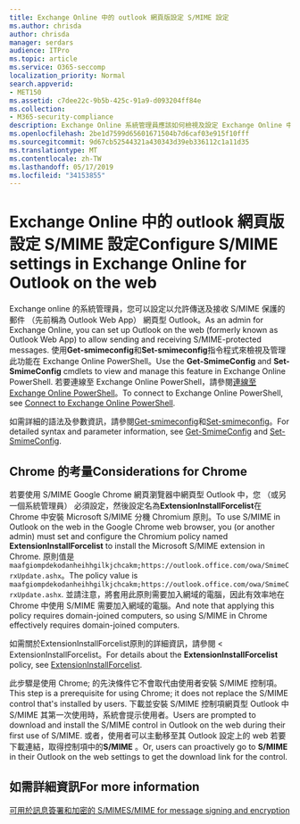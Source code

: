 ```yaml
---
title: Exchange Online 中的 outlook 網頁版設定 S/MIME 設定
ms.author: chrisda
author: chrisda
manager: serdars
audience: ITPro
ms.topic: article
ms.service: O365-seccomp
localization_priority: Normal
search.appverid:
- MET150
ms.assetid: c7dee22c-9b5b-425c-91a9-d093204ff84e
ms.collection:
- M365-security-compliance
description: Exchange Online 系統管理員應該如何檢視及設定 Exchange Online 中網頁型 Outlook 中的 S/MIME 設定簡短描述。
ms.openlocfilehash: 2be1d7599d65601671504b7d6caf03e915f10fff
ms.sourcegitcommit: 9d67cb52544321a430343d39eb336112c1a11d35
ms.translationtype: MT
ms.contentlocale: zh-TW
ms.lasthandoff: 05/17/2019
ms.locfileid: "34153855"
---
```

# <a name="configure-smime-settings-in-exchange-online-for-outlook-on-the-web"></a><span data-ttu-id="bc1aa-103">Exchange Online 中的 outlook 網頁版設定 S/MIME 設定</span><span class="sxs-lookup"><span data-stu-id="bc1aa-103">Configure S/MIME settings in Exchange Online for Outlook on the web</span></span>

<span data-ttu-id="bc1aa-104">Exchange online 的系統管理員，您可以設定以允許傳送及接收 S/MIME 保護的郵件 （先前稱為 Outlook Web App） 網頁型 Outlook。</span><span class="sxs-lookup"><span data-stu-id="bc1aa-104">As an admin for Exchange Online, you can set up Outlook on the web (formerly known as Outlook Web App) to allow sending and receiving S/MIME-protected messages.</span></span> <span data-ttu-id="bc1aa-105">使用**Get-smimeconfig**和**Set-smimeconfig**指令程式來檢視及管理此功能在 Exchange Online PowerShell。</span><span class="sxs-lookup"><span data-stu-id="bc1aa-105">Use the **Get-SmimeConfig** and **Set-SmimeConfig** cmdlets to view and manage this feature in Exchange Online PowerShell.</span></span> <span data-ttu-id="bc1aa-106">若要連線至 Exchange Online PowerShell，請參閱[連線至 Exchange Online PowerShell](https://go.microsoft.com/fwlink/p/?linkid=396554)。</span><span class="sxs-lookup"><span data-stu-id="bc1aa-106">To connect to Exchange Online PowerShell, see [Connect to Exchange Online PowerShell](https://go.microsoft.com/fwlink/p/?linkid=396554).</span></span>

<span data-ttu-id="bc1aa-107">如需詳細的語法及參數資訊，請參閱[Get-smimeconfig](http://technet.microsoft.com/library/4b29fa89-0840-4fe9-8885-019fcef2e02b.aspx)和[Set-smimeconfig](http://technet.microsoft.com/library/de357ce0-8143-4c36-8032-026292fc63f0.aspx)。</span><span class="sxs-lookup"><span data-stu-id="bc1aa-107">For detailed syntax and parameter information, see [Get-SmimeConfig](http://technet.microsoft.com/library/4b29fa89-0840-4fe9-8885-019fcef2e02b.aspx) and [Set-SmimeConfig](http://technet.microsoft.com/library/de357ce0-8143-4c36-8032-026292fc63f0.aspx).</span></span>

## <a name="considerations-for-chrome"></a><span data-ttu-id="bc1aa-108">Chrome 的考量</span><span class="sxs-lookup"><span data-stu-id="bc1aa-108">Considerations for Chrome</span></span>

<span data-ttu-id="bc1aa-109">若要使用 S/MIME Google Chrome 網頁瀏覽器中網頁型 Outlook 中，您 （或另一個系統管理員） 必須設定，然後設定名為**ExtensionInstallForcelist**在 Chrome 中安裝 Microsoft S/MIME 分機 Chromium 原則。</span><span class="sxs-lookup"><span data-stu-id="bc1aa-109">To use S/MIME in Outlook on the web in the Google Chrome web browser, you (or another admin) must set and configure the Chromium policy named **ExtensionInstallForcelist** to install the Microsoft S/MIME extension in Chrome.</span></span> <span data-ttu-id="bc1aa-110">原則值是`maafgiompdekodanheihhgilkjchcakm;https://outlook.office.com/owa/SmimeCrxUpdate.ashx`。</span><span class="sxs-lookup"><span data-stu-id="bc1aa-110">The policy value is `maafgiompdekodanheihhgilkjchcakm;https://outlook.office.com/owa/SmimeCrxUpdate.ashx`.</span></span> <span data-ttu-id="bc1aa-111">並請注意，將套用此原則需要加入網域的電腦，因此有效率地在 Chrome 中使用 S/MIME 需要加入網域的電腦。</span><span class="sxs-lookup"><span data-stu-id="bc1aa-111">And note that applying this policy requires domain-joined computers, so using S/MIME in Chrome effectively requires domain-joined computers.</span></span>

<span data-ttu-id="bc1aa-112">如需關於<b0>ExtensionInstallForcelist</b0>原則的詳細資訊，請參閱 < <b1>ExtensionInstallForcelist</b1>。</span><span class="sxs-lookup"><span data-stu-id="bc1aa-112">For details about the **ExtensionInstallForcelist** policy, see [ExtensionInstallForcelist](http://dev.chromium.org/administrators/policy-list-3#ExtensionInstallForcelist).</span></span>

<span data-ttu-id="bc1aa-113">此步驟是使用 Chrome; 的先決條件它不會取代由使用者安裝 S/MIME 控制項。</span><span class="sxs-lookup"><span data-stu-id="bc1aa-113">This step is a prerequisite for using Chrome; it does not replace the S/MIME control that's installed by users.</span></span> <span data-ttu-id="bc1aa-114">下載並安裝 S/MIME 控制項網頁型 Outlook 中 S/MIME 其第一次使用時，系統會提示使用者。</span><span class="sxs-lookup"><span data-stu-id="bc1aa-114">Users are prompted to download and install the S/MIME control in Outlook on the web during their first use of S/MIME.</span></span> <span data-ttu-id="bc1aa-115">或者，使用者可以主動移至其 Outlook 設定上的 web 若要下載連結，取得控制項中的**S/MIME** 。</span><span class="sxs-lookup"><span data-stu-id="bc1aa-115">Or, users can proactively go to **S/MIME** in their Outlook on the web settings to get the download link for the control.</span></span>

## <a name="for-more-information"></a><span data-ttu-id="bc1aa-116">如需詳細資訊</span><span class="sxs-lookup"><span data-stu-id="bc1aa-116">For more information</span></span>

[<span data-ttu-id="bc1aa-117">可用於訊息簽署和加密的 S/MIME</span><span class="sxs-lookup"><span data-stu-id="bc1aa-117">S/MIME for message signing and encryption</span></span>](s-mime-for-message-signing-and-encryption.md)
